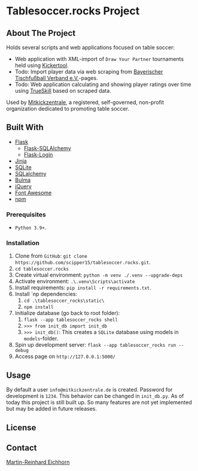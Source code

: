 # Tablesoccer.rocks Project

## About The Project

Holds several scripts and web applications focused on table soccer:

- Web application with XML-import of `Draw Your Partner` tournaments held using [Kickertool]([Kickertool](https://kickertool.de/)).
- Todo: Import player data via web scraping from [Bayerischer Tischfußball Verband e.V.](https://btfv.de/)-pages.
- Todo: Web application calculating and showing player ratings over time using [TrueSkill](https://en.wikipedia.org/wiki/TrueSkill) based on scraped data.

Used by [Mitkickzentrale](https://mitkickzentrale.de/), a registered, self-governed, non-profit organization dedicated to promoting table soccer.

## Built With

- [Flask]([Flask](https://flask.palletsprojects.com/en/2.2.x/))
  - [Flask-SQLAlchemy](https://flask-sqlalchemypalletsprojects.com/en/3.0.x/)
  - [Flask-Login](https://flask-login.readthedocs.io/en/latest/)
- [Jinja](https://jinja.palletsprojects.com/en/3.1.x/)
- [SQLite](https://sqlite.org/index.html)
- [SQLalchemy](https://www.sqlalchemy.org/)
- [Bulma](https://bulma.io/)
- [jQuery](https://jquery.com/)
- [Font Awesome](https://fontawesome.com/)
- [npm](https://www.npmjs.com/)

### Prerequisites

- `Python 3.9+`.

### Installation

1. Clone from `GitHub`: `git clone https://github.com/scipper15/tablesoccer.rocks.git`.
2. `cd tablesoccer.rocks`
3. Create virtual environment: `python -m venv ./.venv --upgrade-deps`
4. Activate environment: `.\.venv\Scripts\activate`
5. Install requirements: `pip install -r requirements.txt`.
6. Install `np dependencies:
   1. `cd .\tablesoccer_rocks\static\`
   2. `npm install`
7. Initialize database (go back to root folder):
   1. `flask --app tablesoccer_rocks shell`
   2. `>>> from init_db import init_db`
   3. `>>> init_db()`: This creates a `SQLite` database using models in `models`-folder.
8. Spin up development server: `flask --app tablesoccer_rocks run --debug`
9. Access page on `http://127.0.0.1:5000/`

## Usage

By default a user `info@mitkickzentrale.de` is created. Password for development is `1234`. This behavior can be changed in `init_db.py`. As of today this project is still built up. So many features are not yet implemented but may be added in future releases.

## License

## Contact

[Martin-Reinhard Eichhorn](reinhard.eichhorn@gmail.com)
